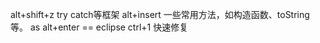 alt+shift+z    try catch等框架 
alt+insert 一些常用方法，如构造函数、toString等。
as alt+enter == eclipse ctrl+1 快速修复
